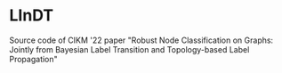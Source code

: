 # LInDT
Source code of CIKM '22 paper "Robust Node Classification on Graphs: Jointly from Bayesian Label Transition and Topology-based Label Propagation"
